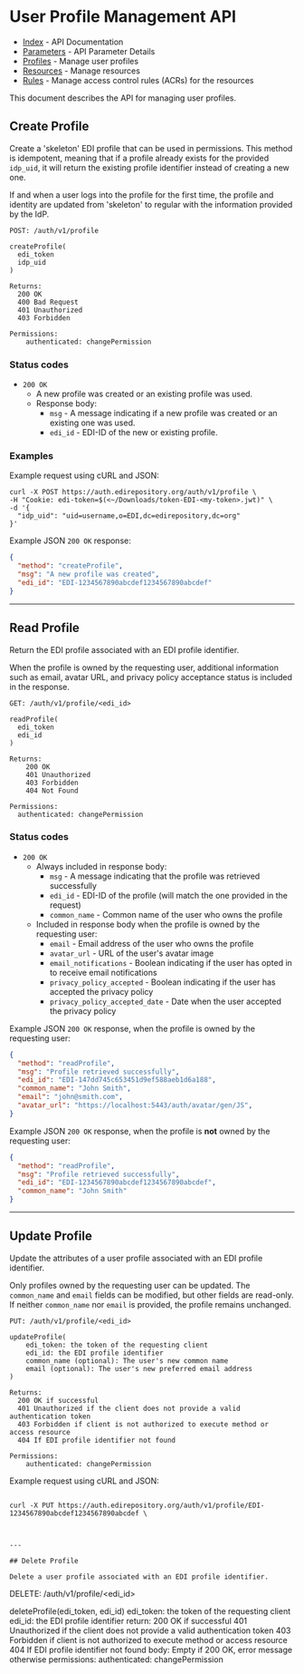 # User Profile Management API

- [Index](index.md) - API Documentation
- [Parameters](parameters.md) - API Parameter Details
- [Profiles](profile.md) - Manage user profiles
- [Resources](resource.md) - Manage resources
- [Rules](rule.md) - Manage access control rules (ACRs) for the resources

This document describes the API for managing user profiles.

## Create Profile

Create a 'skeleton' EDI profile that can be used in permissions. This method is idempotent, meaning that if a profile already exists for the provided `idp_uid`, it will return the existing profile identifier instead of creating a new one.

If and when a user logs into the profile for the first time, the profile and identity are updated from 'skeleton' to regular with the information provided by the IdP.

```
POST: /auth/v1/profile

createProfile(
  edi_token
  idp_uid
)

Returns:
  200 OK
  400 Bad Request
  401 Unauthorized
  403 Forbidden
  
Permissions:
    authenticated: changePermission
```

### Status codes

- `200 OK`
  - A new profile was created or an existing profile was used.
  - Response body:
    - `msg` - A message indicating if a new profile was created or an existing one was used.
    - `edi_id` - EDI-ID of the new or existing profile.

### Examples

Example request using cURL and JSON:

```shell
curl -X POST https://auth.edirepository.org/auth/v1/profile \
-H "Cookie: edi-token=$(<~/Downloads/token-EDI-<my-token>.jwt)" \
-d '{
  "idp_uid": "uid=username,o=EDI,dc=edirepository,dc=org"
}'
```

Example JSON `200 OK` response:

```json
{
  "method": "createProfile",
  "msg": "A new profile was created",
  "edi_id": "EDI-1234567890abcdef1234567890abcdef"
}
```

---

## Read Profile

Return the EDI profile associated with an EDI profile identifier.

When the profile is owned by the requesting user, additional information such as email, avatar URL, and privacy policy acceptance status is included in the response.

```
GET: /auth/v1/profile/<edi_id>

readProfile(
  edi_token 
  edi_id
)

Returns:
    200 OK
    401 Unauthorized
    403 Forbidden
    404 Not Found

Permissions:
  authenticated: changePermission
```

### Status codes

- `200 OK`
  - Always included in response body:
    - `msg` - A message indicating that the profile was retrieved successfully
    - `edi_id` - EDI-ID of the profile (will match the one provided in the request)
    - `common_name` - Common name of the user who owns the profile
  - Included in response body when the profile is owned by the requesting user:
    - `email` - Email address of the user who owns the profile
    - `avatar_url` - URL of the user's avatar image
    - `email_notifications` - Boolean indicating if the user has opted in to receive email notifications
    - `privacy_policy_accepted` - Boolean indicating if the user has accepted the privacy policy
    - `privacy_policy_accepted_date` - Date when the user accepted the privacy policy

Example JSON `200 OK` response, when the profile is owned by the requesting user:

```json
{
  "method": "readProfile",
  "msg": "Profile retrieved successfully",
  "edi_id": "EDI-147dd745c653451d9ef588aeb1d6a188",
  "common_name": "John Smith",
  "email": "john@smith.com",
  "avatar_url": "https://localhost:5443/auth/avatar/gen/JS",
}
```

Example JSON `200 OK` response, when the profile is **not** owned by the requesting user:

```json
{
  "method": "readProfile",
  "msg": "Profile retrieved successfully",
  "edi_id": "EDI-1234567890abcdef1234567890abcdef",
  "common_name": "John Smith"
}
```

---

## Update Profile

Update the attributes of a user profile associated with an EDI profile identifier.

Only profiles owned by the requesting user can be updated. The `common_name` and `email` fields can be modified, but other fields are read-only. If neither `common_name` nor `email` is provided, the profile remains unchanged.

```
PUT: /auth/v1/profile/<edi_id>

updateProfile(
    edi_token: the token of the requesting client
    edi_id: the EDI profile identifier
    common_name (optional): The user's new common name
    email (optional): The user's new preferred email address
)

Returns:
  200 OK if successful
  401 Unauthorized if the client does not provide a valid authentication token
  403 Forbidden if client is not authorized to execute method or access resource
  404 If EDI profile identifier not found

Permissions:
    authenticated: changePermission
```

Example request using cURL and JSON:

```shell

curl -X PUT https://auth.edirepository.org/auth/v1/profile/EDI-1234567890abcdef1234567890abcdef \



---

## Delete Profile

Delete a user profile associated with an EDI profile identifier.

```
DELETE: /auth/v1/profile/<edi_id>

deleteProfile(edi_token, edi_id)
    edi_token: the token of the requesting client
    edi_id: the EDI profile identifier
    return:
        200 OK if successful
        401 Unauthorized if the client does not provide a valid authentication token
        403 Forbidden if client is not authorized to execute method or access resource
        404 If EDI profile identifier not found
    body:
        Empty if 200 OK, error message otherwise
    permissions:
        authenticated: changePermission
```

